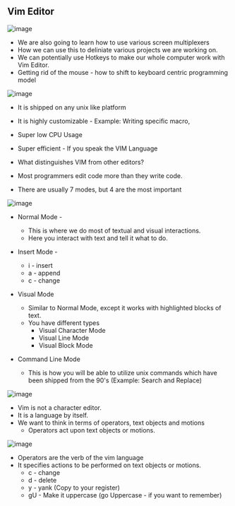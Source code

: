 ## Vim Editor

![image](https://user-images.githubusercontent.com/2145211/77179809-5ebcd780-6a9f-11ea-8d80-c31fd02e6315.png)

* We are also going to learn how to use various screen multiplexers
* How we can use this to deliniate various projects we are working on.
* We can potentially use Hotkeys to make our whole computer work with Vim Editor.
* Getting rid of the mouse - how to shift to keyboard centric programming model

![image](https://user-images.githubusercontent.com/2145211/77178676-cbcf6d80-6a9d-11ea-8fb3-f5ccf5b67c3d.png)

* It is shipped on any unix like platform
* It is highly customizable - Example: Writing specific macro, 
* Super low CPU Usage
* Super efficient - If you speak the VIM Language


* What distinguishes VIM from other editors?
* Most programmers edit code more than they write code.
* There are usually 7 modes, but 4 are the most important

![image](https://user-images.githubusercontent.com/2145211/77178720-dd187a00-6a9d-11ea-93ec-2ff1917d2b2e.png)

* Normal Mode - 
  * This is where we do most of textual and visual interactions.
  * Here you interact with text and tell it what to do.
  
* Insert Mode - 
  * i - insert
  * a - append
  * c - change

* Visual Mode
  * Similar to Normal Mode, except it works with highlighted blocks of text.
  * You have different types
    * Visual Character Mode
    * Visual Line Mode
    * Visual Block Mode
    
* Command Line Mode
  * This is how you will be able to utilize unix commands which have been shipped from the 90's (Example: Search and Replace)
  
![image](https://user-images.githubusercontent.com/2145211/77179025-4bf5d300-6a9e-11ea-81c9-c831af17ab2c.png)

* Vim is not a character editor.
* It is a language by itself. 
* We want to think in terms of operators, text objects and motions
  * Operators act upon text objects or motions.

![image](https://user-images.githubusercontent.com/2145211/77179781-506ebb80-6a9f-11ea-87eb-adbc3add66c1.png)

* Operators are the verb of the vim language
* It specifies actions to be performed on text objects or motions.
  * c - change
  * d - delete
  * y - yank (Copy to your register)
  * gU - Make it uppercase (go Uppercase - if you want to remember)
